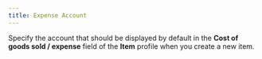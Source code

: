 ```yaml
---
title: Expense Account
---
```



Specify the account that should be displayed by default in the **Cost of goods sold / expense** field of the **Item** profile when you create a new item.
